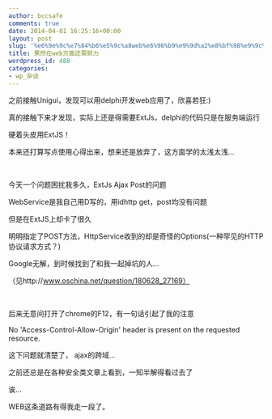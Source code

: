 ```yaml
---
author: bccsafe
comments: true
date: 2014-04-01 16:25:16+00:00
layout: post
slug: '%e6%9e%9c%e7%84%b6%e5%9c%a8web%e6%96%b9%e9%9d%a2%e8%bf%98%e9%9c%80%e5%8a%aa%e5%8a%9b'
title: 果然在web方面还需努力
wordpress_id: 488
categories:
- wp_杂谈
---
```




之前接触Unigui，发现可以用delphi开发web应用了，欣喜若狂:)

真的接触下来才发现，实际上还是得需要ExtJs，delphi的代码只是在服务端运行

硬着头皮用ExtJS！

本来还打算写点使用心得出来，想来还是放弃了，这方面学的太浅太浅...

 

今天一个问题困扰我多久，ExtJs Ajax Post的问题

WebService是我自己用D写的，用idhttp get，post均没有问题

但是在ExtJS上却卡了很久

明明指定了POST方法，HttpService收到的却是奇怪的Options(一种罕见的HTTP协议请求方式？)

Google无解，到时候找到了和我一起掉坑的人...

（见http://www.oschina.net/question/180628_27169）

 

后来无意间打开了chrome的F12，有一句话引起了我的注意

No 'Access-Control-Allow-Origin' header is present on the requested resource.

这下问题就清楚了， ajax的跨域...

之前还总是在各种安全类文章上看到，一知半解得看过去了

诶...

WEB这条道路有得我走一段了。